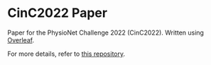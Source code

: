 # CinC2022 Paper

Paper for the PhysioNet Challenge 2022 (CinC2022). Written using [Overleaf](https://www.overleaf.com/).

For more details, refer to [this repository](https://github.com/DeepPSP/cinc2022).
